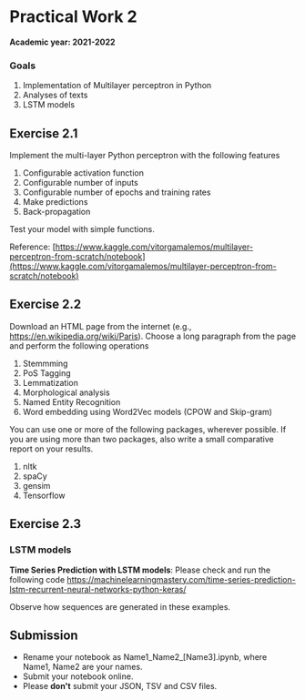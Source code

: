 # Practical Work 2

**Academic year: 2021-2022**


### Goals
1.  Implementation of Multilayer perceptron in Python
2. Analyses of texts
3. LSTM models

## Exercise 2.1
Implement the multi-layer Python perceptron with the following features
1. Configurable activation function
2. Configurable number of inputs 
3. Configurable number of epochs and training rates
4. Make predictions
5. Back-propagation

Test your model with simple functions.

Reference: [https://www.kaggle.com/vitorgamalemos/multilayer-perceptron-from-scratch/notebook](https://www.kaggle.com/vitorgamalemos/multilayer-perceptron-from-scratch/notebook)

## Exercise 2.2

Download an HTML page from the internet (e.g.,
<https://en.wikipedia.org/wiki/Paris>). Choose a long paragraph from the
page and perform the following operations

1.  Stemmming
2.  PoS Tagging
3.  Lemmatization
4.  Morphological analysis
5.  Named Entity Recognition
6.  Word embedding using Word2Vec models (CPOW and Skip-gram)

You can use one or more of the following packages, wherever possible. If
you are using more than two packages, also write a small comparative
report on your results.

1.  nltk
2.  spaCy
3.  gensim
4.  Tensorflow

## Exercise 2.3

### LSTM models

**Time Series Prediction with LSTM models**: Please check and run the
following code
<https://machinelearningmastery.com/time-series-prediction-lstm-recurrent-neural-networks-python-keras/>

Observe how sequences are generated in these examples.

## Submission

-   Rename your notebook as Name1\_Name2\_\[Name3\].ipynb, where Name1,
    Name2 are your names.
-   Submit your notebook online.
-   Please **don\'t** submit your JSON, TSV and CSV files.

